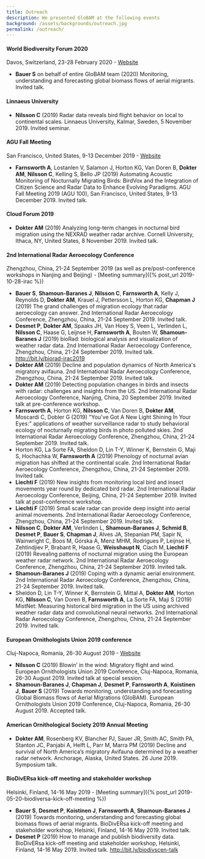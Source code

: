 ```yaml
---
title: Outreach
description: We presented GloBAM at the following events
background: /assets/backgrounds/outreach.jpg
permalink: /outreach/
---
```


#### World Biodiversity Forum 2020

Davos, Switzerland, 23-28 February 2020 - [Website](https://www.worldbiodiversityforum.org/en)

- **Bauer S** on behalf of entire GloBAM team (2020) Monitoring, understanding and forecasting global biomass flows of aerial migrants. Invited talk.

#### Linnaeus University

- **Nilsson C** (2019) Radar data reveals bird flight behavior on local to continental scales. Linnaeus University, Kalmar, Sweden, 5 November 2019. Invited seminar.

#### AGU Fall Meeting

San Francisco, United States, 9-13 December 2019 - [Website](https://www.agu.org/fall-meeting)

- **Farnsworth A**, Lostanlen V, Salamon J, Horton KG, Van Doren B, **Dokter AM**, **Nilsson C**, Kelling S, Bello JP (2019) Automating Acoustic Monitoring of Nocturnally Migrating Birds: BirdVox and the Integration of Citizen Science and Radar Data to Enhance Evolving Paradigms. AGU Fall Meeting 2019 (AGU 100), San Francisco, United States, 9-13 December 2019. Invited talk.

#### Cloud Forum 2019

- **Dokter AM** (2019) Analyzing long-term changes in nocturnal bird migration using the NEXRAD weather radar archive. Cornell University, Ithaca, NY, United States, 8 November 2019. Invited talk.

#### 2nd International Radar Aeroecology Conference

Zhengzhou, China, 21-24 September 2019 (as well as pre/post-conference workshops in Nanjing and Beijing) - [Meeting summary]({% post_url 2019-10-28-irac %})

- **Bauer S**, **Shamoun-Baranes J**, **Nilsson C**, **Farnsworth A**, Kelly J, Reynolds D, **Dokter AM**, Krauel J, Pettersson L, Horton KG, **Chapman J** (2019) The grand challenges of migration ecology that radar aeroecology can answer. 2nd International Radar Aeroecology Conference, Zhengzhou, China, 21-24 September 2019. Invited talk.
- **Desmet P**, **Dokter AM**, Spaaks JH, Van Hoey S, Veen L, Verlinden L, **Nilsson C**, Haase G, Leijnse H, **Farnsworth A**, Bouten W, **Shamoun‐Baranes J** (2019) bioRad: biological analysis and visualization of weather radar data. 2nd International Radar Aeroecology Conference, Zhengzhou, China, 21-24 September 2019. Invited talk. <http://bit.ly/biorad-irac2019>
- **Dokter AM** (2019) Decline and population dynamics of North America's migratory avifauna. 2nd International Radar Aeroecology Conference, Zhengzhou, China, 21-24 September 2019. Invited talk.
- **Dokter AM** (2019) Detecting population changes in birds and insects with radar: challenges and insights from the US. 2nd International Radar Aeroecology Conference, Nanjing, China, 20 September 2019. Invited talk at pre-conference workshop.
- **Farnsworth A**, Horton KG, **Nilsson C**, Van Doren B, **Dokter AM**, Moscardi C, Dobler G (2019) "You've Got A New Light Shining In Your Eyes:" applications of weather surveillance radar to study behavioral ecology of nocturnally migrating birds in photo polluted skies. 2nd International Radar Aeroecology Conference, Zhengzhou, China, 21-24 September 2019. Invited talk.
- Horton KG, La Sorte FA, Sheldon D, Lin T-Y, Winner K, Bernstein G, Maji S, Hochachka W, **Farnsworth A** (2019) Phenology of nocturnal avian migration has shifted at the continental scale. 2nd International Radar Aeroecology Conference, Zhengzhou, China, 21-24 September 2019. Invited talk.
- **Liechti F** (2019) New insights from monitoring local bird and insect
movements year round by dedicated bird radar. 2nd International Radar Aeroecology Conference, Beijing, China, 21-24 September 2019. Invited talk at post-conference workshop.
- **Liechti F** (2019) Small scale radar can provide deep insight into aerial
animal movements. 2nd International Radar Aeroecology Conference, Zhengzhou, China, 21-24 September 2019. Invited talk.
- **Nilsson C**, **Dokter AM**, Verlinden L, **Shamoun‐Baranes J**, **Schmid B**, **Desmet P**, **Bauer S**, **Chapman J**, Alves JA, Stepanian PM, Sapir N, Wainwright C, Boos M, Górska A, Menz MHM, Rodrigues P, Leijnse H, Zehtindjiev P, Brabant R, Haase G, **Weisshaupt N**, Ciach M, **Liechti F** (2019) Revealing patterns of nocturnal migration using the European weather radar network. 2nd International Radar Aeroecology Conference, Zhengzhou, China, 21-24 September 2019. Invited talk.
- **Shamoun-Baranes J** (2019) Coping with a dynamic aerial environment. 2nd International Radar Aeroecology Conference, Zhengzhou, China, 21-24 September 2019. Invited talk.
- Sheldon D, Lin T-Y, Winner K, Bernstein G, Mittal A, **Dokter AM**, Horton KG, **Nilsson C**, Van Doren B, **Farnsworth A**, La Sorte FA, Maji S (2019) MistNet: Measuring historical bird migration in the US using archived weather radar data and convolutional neural networks. 2nd International Radar Aeroecology Conference, Zhengzhou, China, 21-24 September 2019. Invited talk.

#### European Ornithologists Union 2019 conference

Cluj-Napoca, Romania, 26-30 August 2019 - [Website](https://eounion.org/about/previous-conferences/cluj-napoca-2019/)

- **Nilsson C** (2019) Blowin’ in the wind: Migratory flight and wind. European Ornithologists Union 2019 Conference, Cluj-Napoca, Romania, 26-30 August 2019. Invited talk at special session.
- **Shamoun-Baranes J**, **Chapman J**, **Desmet P**, **Farnsworth A**, **Koistinen J**, **Bauer S** (2019) Towards monitoring, understanding and forecasting Global Biomass flows of Aerial Migrations (GloBAM). European Ornithologists Union 2019 Conference, Cluj-Napoca, Romania, 26-30 August 2019. Accepted talk.


#### American Ornithological Society 2019 Annual Meeting

- **Dokter AM**, Rosenberg KV, Blancher PJ, Sauer JR, Smith AC, Smith PA, Stanton JC, Panjabi A, Helft L, Parr M, Marra PM (2019) Decline and survival of North America’s migratory Avifauna determined by a weather radar network. Anchorage, Alaska, United States. 26 June 2019. Symposium talk.

#### BioDivERsa kick-off meeting and stakeholder workshop

Helsinki, Finland, 14-16 May 2019 - [Meeting summary]({% post_url 2019-05-20-biodiversa-kick-off-meeting %})

- **Bauer S**, **Desmet P**, **Koistinen J**, **Farnsworth A**, **Shamoun-Baranes J** (2019) Towards monitoring, understanding and forecasting global biomass flows of aerial migrants. BioDivERsa kick-off meeting and stakeholder workshop, Helsinki, Finland, 14-16 May 2019. Invited talk.
- **Desmet P** (2019) How to manage and publish biodiversity data. BioDivERsa kick-off meeting and stakeholder workshop, Helsinki, Finland, 14-16 May 2019. Invited talk. <http://bit.ly/biodivscen-talk>
